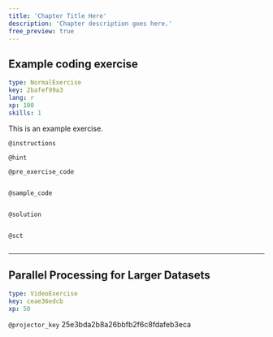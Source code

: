 ```yaml
---
title: 'Chapter Title Here'
description: 'Chapter description goes here.'
free_preview: true
---
```


## Example coding exercise

```yaml
type: NormalExercise
key: 2bafef99a3
lang: r
xp: 100
skills: 1
```

This is an example exercise.

`@instructions`


`@hint`


`@pre_exercise_code`
```{r}

```

`@sample_code`
```{r}

```

`@solution`
```{r}

```

`@sct`
```{r}

```

---

## Parallel Processing for Larger Datasets

```yaml
type: VideoExercise
key: ceae36edcb
xp: 50
```

`@projector_key`
25e3bda2b8a26bbfb2f6c8fdafeb3eca
